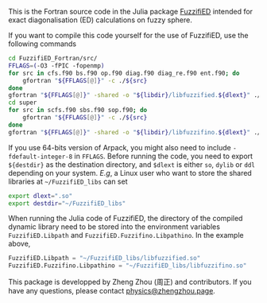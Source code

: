 This is the Fortran source code in the Julia package [FuzzifiED](https://github.com/mankai-chow/FuzzifiED.jl) intended for exact diagonalisation (ED) calculations on fuzzy sphere. 

If you want to compile this code yourself for the use of FuzzifiED, use the following commands
```bash
cd FuzzifiED_Fortran/src/
FFLAGS=(-O3 -fPIC -fopenmp)
for src in cfs.f90 bs.f90 op.f90 diag.f90 diag_re.f90 ent.f90; do
    gfortran "${FFLAGS[@]}" -c ./${src}
done
gfortran "${FFLAGS[@]}" -shared -o "${libdir}/libfuzzified.${dlext}" ./*.o -larpack
cd super
for src in scfs.f90 sbs.f90 sop.f90; do
    gfortran "${FFLAGS[@]}" -c ./${src}
done
gfortran "${FFLAGS[@]}" -shared -o "${libdir}/libfuzzifino.${dlext}" ./*.o
```
If you use 64-bits version of Arpack, you might also need to include `-fdefault-integer-8` in `FFLAGS`. Before running the code, you need to export `${destdir}` as the destination directory, and `$dlext` is either `so`, `dylib` or `ddl` depending on your system. _E.g_, a Linux user who want to store the shared libraries at `~/FuzzifiED_libs` can set
```bash
export dlext=".so"
export destdir="~/FuzzifiED_libs"
```
When running the Julia code of FuzzifiED, the directory of the compiled dynamic library need to be stored into the environment variables `FuzzifiED.Libpath` and `FuzzifiED.Fuzzifino.Libpathino`. In the example above,
```julia
FuzzifiED.Libpath = "~/FuzzifiED_libs/libfuzzified.so"
FuzzifiED.Fuzzifino.Libpathino = "~/FuzzifiED_libs/libfuzzifino.so"
```

This package is developped by Zheng Zhou (周正) and contributors. If you have any questions, please contact [physics@zhengzhou.page](mailto:physics@zhengzhou.page).
